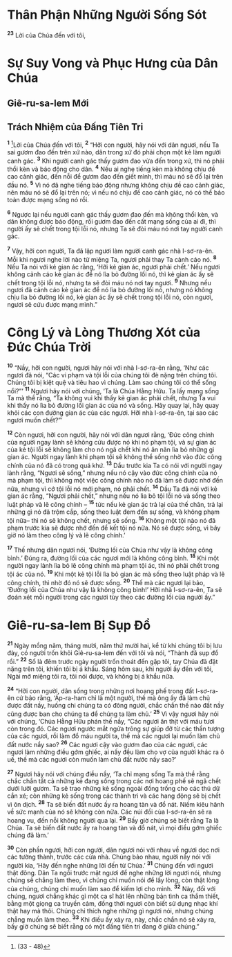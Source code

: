 # Thân Phận Những Người Sống Sót
<sup><b>23</b></sup> Lời của Chúa đến với tôi, 
# Sự Suy Vong và Phục Hưng của Dân Chúa

## Giê-ru-sa-lem Mới

## Trách Nhiệm của Ðấng Tiên Tri
<sup><b>1</b></sup> [^1@-c6c8d2a6-c0b7-4ffd-92b2-3b376bb0a6e4]Lời của Chúa đến với tôi, <sup><b>2</b></sup> “Hỡi con người, hãy nói với dân ngươi, nếu Ta sai gươm đao đến trên xứ nào, dân trong xứ đó phải chọn một kẻ làm người canh gác. <sup><b>3</b></sup> Khi người canh gác thấy gươm đao vừa đến trong xứ, thì nó phải thổi kèn và báo động cho dân. <sup><b>4</b></sup> Nếu ai nghe tiếng kèn mà không chịu đề cao cảnh giác, đến nỗi để gươm đao đến giết mình, thì máu nó sẽ đổ lại trên đầu nó. <sup><b>5</b></sup> Vì nó đã nghe tiếng báo động nhưng không chịu đề cao cảnh giác, nên máu nó sẽ đổ lại trên nó; vì nếu nó chịu đề cao cảnh giác, nó có thể bảo toàn được mạng sống nó rồi.

<sup><b>6</b></sup> Ngược lại nếu người canh gác thấy gươm đao đến mà không thổi kèn, và dân không được báo động, rồi gươm đao đến cất mạng sống của ai đi, thì người ấy sẽ chết trong tội lỗi nó, nhưng Ta sẽ đòi máu nó nơi tay người canh gác.

<sup><b>7</b></sup> Vậy, hỡi con người, Ta đã lập ngươi làm người canh gác nhà I-sơ-ra-ên. Mỗi khi ngươi nghe lời nào từ miệng Ta, ngươi phải thay Ta cảnh cáo nó. <sup><b>8</b></sup> Nếu Ta nói với kẻ gian ác rằng, ‘Hỡi kẻ gian ác, ngươi phải chết.’ Nếu ngươi không cảnh cáo kẻ gian ác để nó lìa bỏ đường lối nó, thì kẻ gian ác ấy sẽ chết trong tội lỗi nó, nhưng ta sẽ đòi máu nó nơi tay ngươi. <sup><b>9</b></sup> Nhưng nếu ngươi đã cảnh cáo kẻ gian ác để nó lìa bỏ đường lối nó, nhưng nó không chịu lìa bỏ đường lối nó, kẻ gian ác ấy sẽ chết trong tội lỗi nó, còn ngươi, ngươi sẽ cứu được mạng mình.”


# Công Lý và Lòng Thương Xót của Ðức Chúa Trời
<sup><b>10</b></sup> “Nầy, hỡi con người, ngươi hãy nói với nhà I-sơ-ra-ên rằng, ‘Như các ngươi đã nói, “Các vi phạm và tội lỗi của chúng tôi đè nặng trên chúng tôi. Chúng tôi bị kiệt quệ và tiêu hao vì chúng. Làm sao chúng tôi có thể sống nổi?”’ <sup><b>11</b></sup> Ngươi hãy nói với chúng, ‘Ta là Chúa Hằng Hữu. Ta lấy mạng sống Ta mà thề rằng, “Ta không vui khi thấy kẻ gian ác phải chết, nhưng Ta vui khi thấy nó lìa bỏ đường lối gian ác của nó và sống. Hãy quay lại, hãy quay khỏi các con đường gian ác của các ngươi. Hỡi nhà I-sơ-ra-ên, tại sao các ngươi muốn chết?”’

<sup><b>12</b></sup> Còn ngươi, hỡi con người, hãy nói với dân ngươi rằng, ‘Ðức công chính của người ngay lành sẽ không cứu được nó khi nó phạm tội, và sự gian ác của kẻ tội lỗi sẽ không làm cho nó ngã chết khi nó ăn năn lìa bỏ những gì gian ác. Người ngay lành khi phạm tội sẽ không thể sống nhờ vào đức công chính của nó đã có trong quá khứ. <sup><b>13</b></sup> Dầu trước kia Ta có nói với người ngay lành rằng, “Ngươi sẽ sống,” nhưng nếu nó cậy vào đức công chính của nó mà phạm tội, thì không một việc công chính nào nó đã làm sẽ được nhớ đến nữa, nhưng vì cớ tội lỗi nó mới phạm, nó phải chết. <sup><b>14</b></sup> Dầu Ta đã nói với kẻ gian ác rằng, “Ngươi phải chết,” nhưng nếu nó lìa bỏ tội lỗi nó và sống theo luật pháp và lẽ công chính – <sup><b>15</b></sup> tức nếu kẻ gian ác trả lại của thế chân, trả lại những gì nó đã trộm cắp, sống theo luật đem đến sự sống, và không phạm tội nữa– thì nó sẽ không chết, nhưng sẽ sống. <sup><b>16</b></sup> Không một tội nào nó đã phạm trước kia sẽ được nhớ đến để kết tội nó nữa. Nó sẽ được sống, vì bây giờ nó làm theo công lý và lẽ công chính.’

<sup><b>17</b></sup> Thế nhưng dân ngươi nói, ‘Ðường lối của Chúa như vậy là không công bình.’ Ðúng ra, đường lối của các ngươi mới là không công bình. <sup><b>18</b></sup> Khi một người ngay lành lìa bỏ lẽ công chính mà phạm tội ác, thì nó phải chết trong tội ác của nó. <sup><b>19</b></sup> Khi một kẻ tội lỗi lìa bỏ gian ác mà sống theo luật pháp và lẽ công chính, thì nhờ đó nó sẽ được sống. <sup><b>20</b></sup> Thế mà các ngươi lại bảo, ‘Ðường lối của Chúa như vậy là không công bình!’ Hỡi nhà I-sơ-ra-ên, Ta sẽ đoán xét mỗi người trong các ngươi tùy theo các đường lối của người ấy.”


# Giê-ru-sa-lem Bị Sụp Ðổ
<sup><b>21</b></sup> Ngày mồng năm, tháng mười, năm thứ mười hai, kể từ khi chúng tôi bị lưu đày, có người trốn khỏi Giê-ru-sa-lem đến với tôi và nói, “Thành đã sụp đổ rồi.” <sup><b>22</b></sup> Số là đêm trước ngày người trốn thoát đến gặp tôi, tay Chúa đã đặt nặng trên tôi, khiến tôi bị á khẩu. Sáng hôm sau, khi người ấy đến với tôi, Ngài mở miệng tôi ra, tôi nói được, và không bị á khẩu nữa.

<sup><b>24</b></sup> “Hỡi con người, dân sống trong những nơi hoang phế trong đất I-sơ-ra-ên cứ bảo rằng, ‘Áp-ra-ham chỉ là một người, thế mà ông ấy đã làm chủ được đất nầy, huống chi chúng ta có đông người, chắc chắn thế nào đất nầy cũng được ban cho chúng ta để chúng ta làm chủ.’ <sup><b>25</b></sup> Vì vậy ngươi hãy nói với chúng, ‘Chúa Hằng Hữu phán thế nầy, “Các ngươi ăn thịt với máu tươi còn trong đó. Các ngươi ngước mắt ngửa trông sự giúp đỡ từ các thần tượng của các ngươi, rồi làm đổ máu người ta, thế mà các ngươi lại muốn làm chủ đất nước nầy sao? <sup><b>26</b></sup> Các ngươi cậy vào gươm đao của các ngươi, các ngươi làm những điều gớm ghiếc, ai nấy đều làm cho vợ của người khác ra ô uế, thế mà các ngươi còn muốn làm chủ đất nước nầy sao?’

<sup><b>27</b></sup> Ngươi hãy nói với chúng điều nầy, ‘Ta chỉ mạng sống Ta mà thề rằng chắc chắn tất cả những kẻ đang sống trong các nơi hoang phế sẽ ngã chết dưới lưỡi gươm. Ta sẽ trao những kẻ sống ngoài đồng trống cho các thú dữ cắn xé; còn những kẻ sống trong các thành trì và các hang động sẽ bị chết vì ôn dịch. <sup><b>28</b></sup> Ta sẽ biến đất nước ấy ra hoang tàn và đổ nát. Niềm kiêu hãnh về sức mạnh của nó sẽ không còn nữa. Các núi đồi của I-sơ-ra-ên sẽ ra hoang vu, đến nỗi không người qua lại. <sup><b>29</b></sup> Bấy giờ chúng sẽ biết rằng Ta là Chúa. Ta sẽ biến đất nước ấy ra hoang tàn và đổ nát, vì mọi điều gớm ghiếc chúng đã làm.’

<sup><b>30</b></sup> Còn phần ngươi, hỡi con người, dân ngươi nói với nhau về ngươi dọc nơi các tường thành, trước các cửa nhà. Chúng bảo nhau, người nầy nói với người kia, ‘Hãy đến nghe những lời đến từ Chúa.’ <sup><b>31</b></sup> Chúng đến với ngươi thật đông. Dân Ta ngồi trước mặt ngươi để nghe những lời ngươi nói, nhưng chúng sẽ chẳng làm theo, vì chúng chỉ muốn nói để lấy lòng, còn thật lòng của chúng, chúng chỉ muốn làm sao để kiếm lợi cho mình. <sup><b>32</b></sup> Này, đối với chúng, ngươi chẳng khác gì một ca sĩ hát lên những bản tình ca thắm thiết, bằng một giọng ca truyền cảm, đồng thời ngươi còn biết sử dụng nhạc khí thật hay mà thôi. Chúng chỉ thích nghe những gì ngươi nói, nhưng chúng chẳng muốn làm theo. <sup><b>33</b></sup> Khi điều ấy xảy ra, này, chắc chắn nó sẽ xảy ra, bấy giờ chúng sẽ biết rằng có một đấng tiên tri đang ở giữa chúng.”

[^1@-c6c8d2a6-c0b7-4ffd-92b2-3b376bb0a6e4]: (33 - 48)